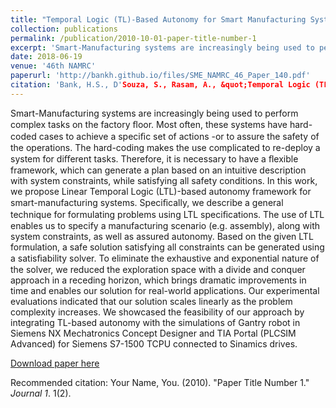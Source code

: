 ```yaml
---
title: "Temporal Logic (TL)-Based Autonomy for Smart Manufacturing Systems"
collection: publications
permalink: /publication/2010-10-01-paper-title-number-1
excerpt: 'Smart-Manufacturing systems are increasingly being used to perform complex tasks on the factory ﬂoor.'
date: 2018-06-19
venue: '46th NAMRC'
paperurl: 'http://bankh.github.io/files/SME_NAMRC_46_Paper_140.pdf'
citation: 'Bank, H.S., D'Souza, S., Rasam, A., &quot;Temporal Logic (TL)-Based Autonomy for Smart Manufacturing Systems.&quot; <i>46th SME North American Manufacturing Research Conference, Texas, USA</i>.'
---
```

Smart-Manufacturing systems are increasingly being used to perform complex tasks on the factory ﬂoor. Most often, these systems have hard-coded cases to achieve a speciﬁc set of actions -or to assure the safety of the operations. The hard-coding makes the use complicated to re-deploy a system for diﬀerent tasks. Therefore, it is necessary to have a ﬂexible framework, which can generate a plan based on an intuitive description with system constraints, while satisfying all safety conditions. In this work, we propose Linear Temporal Logic (LTL)-based autonomy framework for smart-manufacturing systems. Speciﬁcally, we describe a general technique for formulating problems using LTL speciﬁcations. The use of LTL enables us to specify a manufacturing scenario (e.g. assembly), along with system constraints, as well as assured autonomy. Based on the given LTL formulation, a safe solution satisfying all constraints can be generated using a satisﬁability solver. To eliminate the exhaustive and exponential nature of the solver, we reduced the exploration space with a divide and conquer approach in a receding horizon, which brings dramatic improvements in time and enables our solution for real-world applications. Our experimental evaluations indicated that our solution scales linearly as the problem complexity increases. We showcased the feasibility of our approach by integrating TL-based autonomy with the simulations of Gantry robot in Siemens NX Mechatronics Concept Designer and TIA Portal (PLCSIM Advanced) for Siemens S7-1500 TCPU connected to Sinamics drives.

[Download paper here](http://bankh.github.io/files/SME_NAMRC_46_Paper_140.pdf)

Recommended citation: Your Name, You. (2010). "Paper Title Number 1." <i>Journal 1</i>. 1(2).